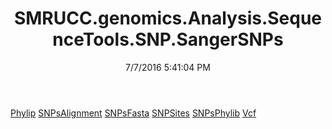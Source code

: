 ﻿---
title: SMRUCC.genomics.Analysis.SequenceTools.SNP.SangerSNPs
date: 7/7/2016 5:41:04 PM
---

[Phylip](T-SMRUCC.genomics.Analysis.SequenceTools.SNP.SangerSNPs.Phylip.html)
[SNPsAlignment](T-SMRUCC.genomics.Analysis.SequenceTools.SNP.SangerSNPs.SNPsAlignment.html)
[SNPsFasta](T-SMRUCC.genomics.Analysis.SequenceTools.SNP.SangerSNPs.SNPsFasta.html)
[SNPSites](T-SMRUCC.genomics.Analysis.SequenceTools.SNP.SangerSNPs.SNPSites.html)
[SNPsPhylib](T-SMRUCC.genomics.Analysis.SequenceTools.SNP.SangerSNPs.SNPsPhylib.html)
[Vcf](T-SMRUCC.genomics.Analysis.SequenceTools.SNP.SangerSNPs.Vcf.html)
